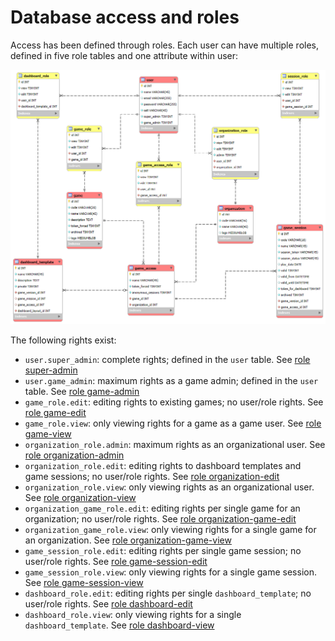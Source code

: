 # Database access and roles

Access has been defined through roles. Each user can have multiple roles, defined in five role tables and one attribute within user:

![](20241222_User.png)

The following rights exist:
- `user.super_admin`: complete rights; defined in the `user` table. See [role super-admin](role_super_admin.md)
- `user.game_admin`: maximum rights as a game admin; defined in the `user` table. See [role game-admin](role_game.md#admin)
- `game_role.edit`: editing rights to existing games; no user/role rights. See [role game-edit](role_game.md#edit)
- `game_role.view`: only viewing rights for a game as a game user. See [role game-view](role_game.md#view)
- `organization_role.admin`: maximum rights as an organizational user. See [role organization-admin](role_organization.md#admin)
- `organization_role.edit`: editing rights to dashboard templates and game sessions; no user/role rights. See [role organization-edit](role_organization.md#edit)
- `organization_role.view`: only viewing rights as an organizational user. See [role organization-view](role_organization.md#view)
- `organization_game_role.edit`: editing rights per single game for an organization; no user/role rights. See [role organization-game-edit](role_organization_game.md#edit)
- `organization_game_role.view`: only viewing rights for a single game for an organization. See [role organization-game-view](role_organization_game.md#view)
- `game_session_role.edit`: editing rights per single game session; no user/role rights. See [role game-session-edit](role_game_session.md#edit)
- `game_session_role.view`: only viewing rights for a single game session. See [role game-session-view](role_game_session.md#view)
- `dashboard_role.edit`: editing rights per single `dashboard_template`; no user/role rights. See [role dashboard-edit](role_dashboard.md#edit)
- `dashboard_role.view`: only viewing rights for a single `dashboard_template`. See [role dashboard-view](role_dashboard.md#view)

